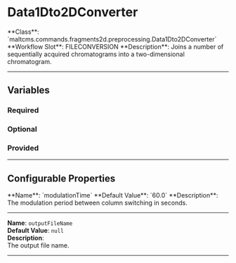 <h1>Data1Dto2DConverter</h1>
**Class**: `maltcms.commands.fragments2d.preprocessing.Data1Dto2DConverter`  
**Workflow Slot**: FILECONVERSION  
**Description**: Joins a number of sequentially acquired chromatograms into a two-dimensional chromatogram.  

---

<h2>Variables</h2>
<h3>Required</h3>

<h3>Optional</h3>

<h3>Provided</h3>


---

<h2>Configurable Properties</h2>
**Name**: `modulationTime`  
**Default Value**: `60.0`  
**Description**:  
The modulation period between column switching in seconds.  

---

**Name**: `outputFileName`  
**Default Value**: `null`  
**Description**:  
The output file name.  

---


